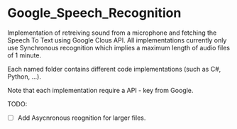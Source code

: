 # Google_Speech_Recognition
Implementation of retreiving sound from a microphone and fetching the Speech To Text using Google Clous API.
All implementations currently only use Synchronous recognition which implies a maximum length of audio files of 1 minute.

Each named folder contains different code implementations (such as C#, Python, ...).

Note that each implementation require a API - key from Google.

TODO:

* [ ] Add Asycnronous reognition for larger files.